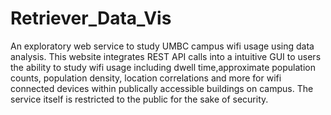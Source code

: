 # Retriever_Data_Vis
An exploratory web service to study UMBC campus wifi usage using data analysis.
This website integrates REST API calls into a intuitive GUI to users the ability to study wifi usage including dwell time,approximate population counts, population density, location correlations and more for wifi connected devices within publically accessible buildings on campus. The service itself is restricted to the public for the sake of security.

